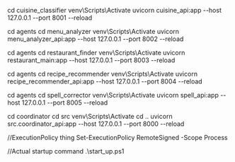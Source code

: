 
cd cuisine_classifier
venv\Scripts\Activate
uvicorn cuisine_api:app --host 127.0.0.1 --port 8001 --reload

cd agents
cd menu_analyzer
venv\Scripts\Activate
uvicorn menu_analyzer_api:app --host 127.0.0.1 --port 8002 --reload 

cd agents
cd restaurant_finder
venv\Scripts\Activate
uvicorn restaurant_main:app --host 127.0.0.1 --port 8003 --reload

cd agents
cd recipe_recommender
venv\Scripts\Activate
uvicorn recipe_recommender_api:app --host 127.0.0.1 --port 8004 --reload

cd agents
cd spell_corrector
venv\Scripts\Activate
uvicorn spell_api:app --host 127.0.0.1 --port 8005 --reload

cd coordinator
cd src
venv\Scripts\Activate
cd ..
uvicorn src.coordinator_api:app --host 127.0.0.1 --port 8000 --reload

//ExecutionPolicy thing
Set-ExecutionPolicy RemoteSigned -Scope Process  

//Actual startup command
.\start_up.ps1